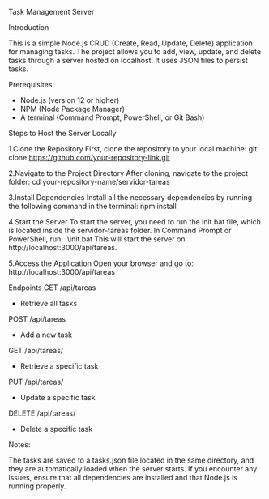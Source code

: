 Task Management Server

Introduction

This is a simple Node.js CRUD (Create, Read, Update, Delete) application for managing tasks. The project allows you to add, view, update, and delete tasks through a server hosted on localhost. It uses JSON files to persist tasks.

Prerequisites

- Node.js (version 12 or higher)
- NPM (Node Package Manager)
- A terminal (Command Prompt, PowerShell, or Git Bash)


Steps to Host the Server Locally

1.Clone the Repository First, clone the repository to your local machine:
  git clone https://github.com/your-repository-link.git
  
2.Navigate to the Project Directory After cloning, navigate to the project folder:
  cd your-repository-name/servidor-tareas

3.Install Dependencies Install all the necessary dependencies by running the following command in the terminal:
  npm install

4.Start the Server To start the server, you need to run the init.bat file, which is located inside the servidor-tareas folder.
In Command Prompt or PowerShell, run:
  .\init.bat
This will start the server on http://localhost:3000/api/tareas.

5.Access the Application Open your browser and go to:
  http://localhost:3000/api/tareas

Endpoints
GET /api/tareas
- Retrieve all tasks
  
POST /api/tareas 
- Add a new task
  
GET /api/tareas/
- Retrieve a specific task
  
PUT /api/tareas/
- Update a specific task
  
DELETE /api/tareas/
- Delete a specific task

Notes:

The tasks are saved to a tasks.json file located in the same directory, and they are automatically loaded when the server starts.
If you encounter any issues, ensure that all dependencies are installed and that Node.js is running properly.
